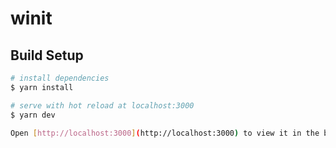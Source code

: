 # winit

## Build Setup

```bash
# install dependencies
$ yarn install

# serve with hot reload at localhost:3000
$ yarn dev

Open [http://localhost:3000](http://localhost:3000) to view it in the browser.
